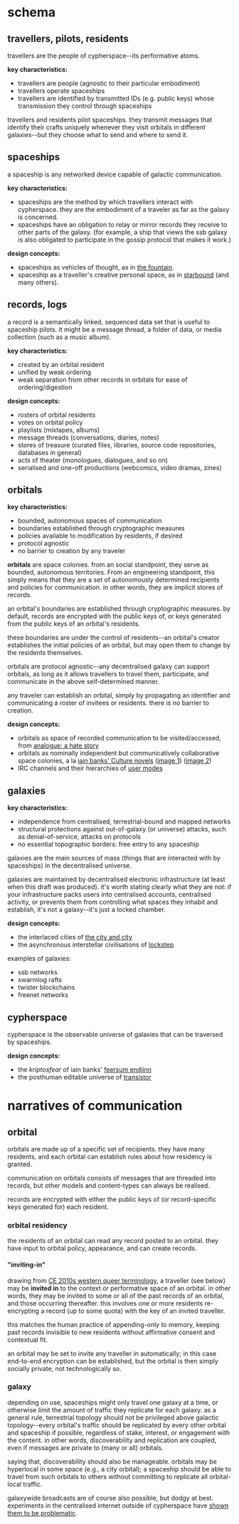# schema

## travellers, pilots, residents

travellers are the people of cypherspace--its performative atoms.

**key characteristics:**

- travellers are people (agnostic to their particular embodiment)
- travellers operate spaceships
- travellers are identified by transmitted IDs (e.g. public keys) whose
  transmission they control through spaceships

travellers and residents pilot spaceships. they transmit messages that identify
their crafts uniquely whenever they visit orbitals in different galaxies--but
they choose what to send and where to send it.

## spaceships

a spaceship is any networked device capable of galactic communication.

**key characteristics:**

- spaceships are the method by which travellers interact with cypherspace. they
  are the embodiment of a traveler as far as the galaxy is concerned.
- spaceships have an obligation to relay or mirror records they receive to other
  parts of the galaxy. (for example, a ship that views the ssb galaxy is also
  obligated to participate in the gossip protocol that makes it work.)

**design concepts:**

- spaceships as vehicles of thought, as in
  [the fountain](http://wallpoper.com/images/00/39/23/82/the-fountain_00392382.jpg).
- spaceship as a traveller's creative personal space, as in
  [starbound](http://vignette2.wikia.nocookie.net/starboundgame/images/6/6f/Customizedship.png/revision/latest)
  (and many others).

## records, logs

a record is a semantically linked, sequenced data set that is useful to
spaceship pilots. it might be a message thread, a folder of data, or media
collection (such as a music album).

**key characteristics:**

- created by an orbital resident
- unified by weak ordering
- weak separation from other records in orbitals for ease of ordering/digestion

**design concepts:**

- rosters of orbital residents
- votes on orbital policy
- playlists (mixtapes, albums)
- message threads (conversations, diaries, notes)
- stores of treasure (curated files, libraries, source code repositories,
  databases in general)
- acts of theater (monologues, dialogues, and so on)
- serialised and one-off productions (webcomics, video dramas, zines)

## orbitals

**key characteristics:**

- bounded, autonomous spaces of communication
- boundaries established through cryptographic measures
- policies available to modification by residents, if desired
- protocol agnostic
- no barrier to creation by any traveler

**orbitals** are space colonies. from an social standpoint, they serve as
bounded, autonomous territories. From an engineering standpoint, this simply
means that they are a set of autonomously determined recipients and policies for
communication. in other words, they are implicit stores of records.

an orbital's boundaries are established through cryptographic measures. by
default, records are encrypted with the public keys of, or keys generated from
the public keys of an orbital's residents.

these boundaries are under the control of residents--an orbital's creator
establishes the initial policies of an orbital, but may open them to change by
the residents themselves.

orbitals are protocol agnostic--any decentralised galaxy can support orbitals,
as long as it allows travellers to travel them, participate, and communicate in
the above self-determined manner.

any traveler can establish an orbital, simply by propagating an identifier and
communicating a roster of invitees or residents. there is no barrier to
creation.

**design concepts:**

- orbitals as space of recorded communication to be visited/accessed, from
  [analogue: a hate story](http://ahatestory.com/)
- orbitals as nominally independent but communicatively collaborative space
  colonies, a la
  [iain banks' Culture novels](https://en.wikipedia.org/wiki/Orbital_(The_Culture))
  ([image 1](http://r.duckduckgo.com/l/?kh=-1&uddg=http%3A%2F%2Fwww.nss.org%2Fsettlement%2Fcalendar%2F2009%2FGoetzScheuermann-oneillcylinder-650.jpg))
  ([image 2](http://settlement.arc.nasa.gov/Kalpana/Kalpana-43-Aa2-1920.jpg))
- IRC channels and their hierarchies of
  [user modes](https://www.alien.net.au/irc/usermodes.html)

## galaxies

**key characteristics:**

- independence from centralised, terrestrial-bound and mapped networks
- structural protections against out-of-galaxy (or universe) attacks, such as
  denial-of-service, attacks on protocols
- no essential topographic borders: free entry to any spaceship

galaxies are the main sources of mass (things that are interacted with by
spaceships) in the decentralised universe.

galaxies are maintained by decentralised electronic infrastructure (at least
when this draft was produced). it's worth stating clearly what they are not: if
your infrastructure packs users into centralised accounts, centralised activity,
or prevents them from controlling what spaces they inhabit and establish, it's
not a galaxy--it's just a locked chamber.

**design concepts:**

- the interlaced cities of
  [the city and city](https://en.wikipedia.org/wiki/The_City_%26_the_City)
- the asynchronous interstellar civilisations of
  [lockstep](http://boingboing.net/2014/03/27/lockstep-karl-schroeders-fi.html)

examples of galaxies:

- ssb networks
- swarmlog rafts
- twister blockchains
- freenet networks

## cypherspace

cypherspace is the observable universe of galaxies that can be traversed by
spaceships.

**design concepts:**

- the *kriptosfear* of iain banks'
  [feersum endjinn](https://en.wikipedia.org/wiki/Feersum_Endjinn)
- the posthuman editable universe of
  [transistor](https://en.wikipedia.org/wiki/Transistor_(video_game))


# narratives of communication

## orbital

orbitals are made up of a specific set of recipients. they have many residents,
and each orbital can establish rules about how residency is granted.

communication on orbitals consists of messages that are threaded into records,
but other models and content-types can always be realised.

records are encrypted with either the public keys of (or record-specific keys
generated for) each resident.

### orbital residency

the residents of an orbital can read any record posted to an orbital. they have
input to orbital policy, appearance, and can create records.

#### "inviting-in"

drawing from
[CE 2010s western queer terminology](http://www.musedmagonline.com/2015/04/coming-semantics-reinforce-heterosexism-queer-people-color/),
a traveller (see below) may be **invited in** to the context or performative
space of an orbital. in other words, they may be invited to some or all of the
past records of an orbital, and those occurring thereafter. this involves one or
more residents re-encrypting a record (up to some quota) with the key of an
invited traveller.

this matches the human practice of appending-only to memory, keeping past
records invisible to new residents without affirmative consent and contextual
fit.

an orbital may be set to invite any traveller in automatically; in this case
end-to-end encryption can be established, but the orbital is then simply
socially private, not technologically so.

### galaxy

depending on use, spaceships might only travel one galaxy at a time, or
otherwise limit the amount of traffic they replicate for each galaxy. as a
general rule, terrestrial topology should not be privileged above galactic
topology--every orbital's traffic should be replicated by every other orbital
and spaceship if possible, regardless of stake, interest, or engagement with the
content. in other words, discoverability and replication are coupled, even if
messages are private to (many or all) orbitals.

saying that, discoverability should also be manageable. orbitals may be
hyperlocal in some space (e.g., a city orbital); a spaceship should be able to
travel from such orbitals to others without committing to replicate all
orbital-local traffic.

galaxywide broadcasts are of course also possible, but dodgy at
best. experiments in the centralised internet outside of cypherspace have
[shown them to be problematic](http://www.theverge.com/2016/2/6/10926816/twitter-employee-experiences-harassment-on-twitter).
